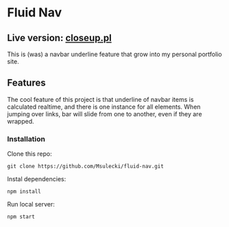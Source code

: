 # Fluid Nav

## Live version: [closeup.pl](https://closeup.pl)

This is (was) a navbar underline feature that grow into my personal portfolio site.

## Features

The cool feature of this project is that underline of navbar items is calculated realtime, and there is one instance for all elements. When jumping over links, bar will slide from one to another, even if they are wrapped.

### Installation

Clone this repo:

```
git clone https://github.com/Msulecki/fluid-nav.git
```

Instal dependencies:

```
npm install
```

Run local server:

```
npm start
```

